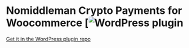 # Nomiddleman Crypto Payments for Woocommerce [![WordPress plugin](https://wordpress.org/plugins/nomiddleman-crypto-payments-for-woocommerce/) 

[Get it in the WordPress plugin repo](https://wordpress.org/plugins/nomiddleman-crypto-payments-for-woocommerce/)
